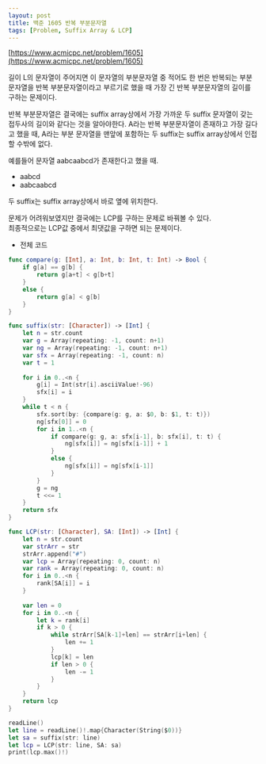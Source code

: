```yaml
---
layout: post
title: 백준 1605 반복 부분문자열
tags: [Problem, Suffix Array & LCP]
---
```


[https://www.acmicpc.net/problem/1605](https://www.acmicpc.net/problem/1605)

길이 L의 문자열이 주어지면 이 문자열의 부분문자열 중 적어도 한 번은 반복되는 부분문자열을 반복 부분문자열이라고 부르기로 했을 때 가장 긴 반복 부분문자열의 길이를 구하는 문제이다.  

반복 부분문자열은 결국에는 suffix array상에서 가장 가까운 두 suffix 문자열이 갖는 접두사의 길이와 같다는 것을 알아야한다. A라는 반복 부분문자열이 존재하고 가장 길다고 했을 때, A라는 부분 문자열을 맨앞에 포함하는 두 suffix는 suffix array상에서 인접할 수밖에 없다.  

예를들어 문자열 aabcaabcd가 존재한다고 했을 때.  
- aabcd  
- aabcaabcd  



두 suffix는 suffix array상에서 바로 옆에 위치한다.  

문제가 어려워보였지만 결국에는 LCP를 구하는 문제로 바꿔볼 수 있다.  
최종적으로는 LCP값 중에서 최댓값을 구하면 되는 문제이다.  

- 전체 코드



```swift
func compare(g: [Int], a: Int, b: Int, t: Int) -> Bool {
    if g[a] == g[b] {
        return g[a+t] < g[b+t]
    }
    else {
        return g[a] < g[b]
    }
}

func suffix(str: [Character]) -> [Int] {
    let n = str.count
    var g = Array(repeating: -1, count: n+1)
    var ng = Array(repeating: -1, count: n+1)
    var sfx = Array(repeating: -1, count: n)
    var t = 1
    
    for i in 0..<n {
        g[i] = Int(str[i].asciiValue!-96)
        sfx[i] = i
    }
    while t < n {
        sfx.sort(by: {compare(g: g, a: $0, b: $1, t: t)})
        ng[sfx[0]] = 0
        for i in 1..<n {
            if compare(g: g, a: sfx[i-1], b: sfx[i], t: t) {
                ng[sfx[i]] = ng[sfx[i-1]] + 1
            }
            else {
                ng[sfx[i]] = ng[sfx[i-1]]
            }
        }
        g = ng
        t <<= 1
    }
    return sfx
}

func LCP(str: [Character], SA: [Int]) -> [Int] {
    let n = str.count
    var strArr = str
    strArr.append("#")
    var lcp = Array(repeating: 0, count: n)
    var rank = Array(repeating: 0, count: n)
    for i in 0..<n {
        rank[SA[i]] = i
    }
    
    var len = 0
    for i in 0..<n {
        let k = rank[i]
        if k > 0 {
            while strArr[SA[k-1]+len] == strArr[i+len] {
                len += 1
            }
            lcp[k] = len
            if len > 0 {
                len -= 1
            }
        }
    }
    return lcp
}

readLine()
let line = readLine()!.map{Character(String($0))}
let sa = suffix(str: line)
let lcp = LCP(str: line, SA: sa)
print(lcp.max()!)
```

